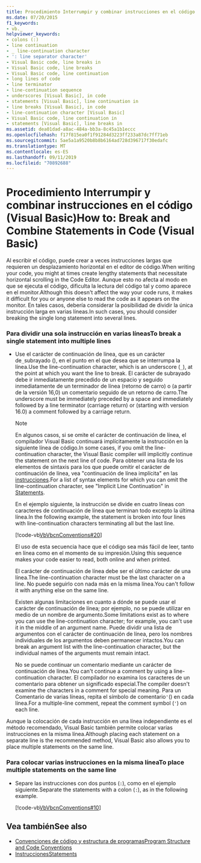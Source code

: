 ```yaml
---
title: Procedimiento Interrumpir y combinar instrucciones en el código (Visual Basic)
ms.date: 07/20/2015
f1_keywords:
- vb._
helpviewer_keywords:
- colons (:)
- line continuation
- _ line-continuation character
- ': line separator character'
- Visual Basic code, line breaks in
- Visual Basic code, line breaks
- Visual Basic code, line continuation
- long lines of code
- line terminator
- line-continuation sequence
- underscores [Visual Basic], in code
- statements [Visual Basic], line continuation in
- line breaks [Visual Basic], in code
- line-continuation character [Visual Basic]
- Visual Basic code, line continuation in
- statements [Visual Basic], line breaks in
ms.assetid: dea01dad-a8ac-484a-bb3a-8c45a1b1eccc
ms.openlocfilehash: f17f815ea0f1f91284d3223ff233a87dc7ff71eb
ms.sourcegitcommit: 5ae5a1a9520b8b8b6164ad728d396717f30edafc
ms.translationtype: MT
ms.contentlocale: es-ES
ms.lasthandoff: 09/11/2019
ms.locfileid: "70892688"
---
```

# <a name="how-to-break-and-combine-statements-in-code-visual-basic"></a><span data-ttu-id="b4fef-102">Procedimiento Interrumpir y combinar instrucciones en el código (Visual Basic)</span><span class="sxs-lookup"><span data-stu-id="b4fef-102">How to: Break and Combine Statements in Code (Visual Basic)</span></span>
<span data-ttu-id="b4fef-103">Al escribir el código, puede crear a veces instrucciones largas que requieren un desplazamiento horizontal en el editor de código.</span><span class="sxs-lookup"><span data-stu-id="b4fef-103">When writing your code, you might at times create lengthy statements that necessitate horizontal scrolling in the Code Editor.</span></span> <span data-ttu-id="b4fef-104">Aunque esto no afecta al modo en que se ejecuta el código, dificulta la lectura del código tal y como aparece en el monitor.</span><span class="sxs-lookup"><span data-stu-id="b4fef-104">Although this doesn't affect the way your code runs, it makes it difficult for you or anyone else to read the code as it appears on the monitor.</span></span> <span data-ttu-id="b4fef-105">En tales casos, debería considerar la posibilidad de dividir la única instrucción larga en varias líneas.</span><span class="sxs-lookup"><span data-stu-id="b4fef-105">In such cases, you should consider breaking the single long statement into several lines.</span></span>  
  
### <a name="to-break-a-single-statement-into-multiple-lines"></a><span data-ttu-id="b4fef-106">Para dividir una sola instrucción en varias líneas</span><span class="sxs-lookup"><span data-stu-id="b4fef-106">To break a single statement into multiple lines</span></span>  
  
-   <span data-ttu-id="b4fef-107">Use el carácter de continuación de línea, que es un carácter de`_`subrayado (), en el punto en el que desea que se interrumpa la línea.</span><span class="sxs-lookup"><span data-stu-id="b4fef-107">Use the line-continuation character, which is an underscore (`_`), at the point at which you want the line to break.</span></span> <span data-ttu-id="b4fef-108">El carácter de subrayado debe ir inmediatamente precedido de un espacio y seguido inmediatamente de un terminador de línea (retorno de carro) o (a partir de la versión 16,0) un comentario seguido de un retorno de carro.</span><span class="sxs-lookup"><span data-stu-id="b4fef-108">The underscore must be immediately preceded by a space and immediately followed by a line terminator (carriage return) or (starting with version 16.0) a comment followed by a carriage return.</span></span> 
  
    > [!NOTE]
    > <span data-ttu-id="b4fef-109">En algunos casos, si se omite el carácter de continuación de línea, el compilador Visual Basic continuará implícitamente la instrucción en la siguiente línea de código.</span><span class="sxs-lookup"><span data-stu-id="b4fef-109">In some cases, if you omit the line-continuation character, the Visual Basic compiler will implicitly continue the statement on the next line of code.</span></span> <span data-ttu-id="b4fef-110">Para obtener una lista de los elementos de sintaxis para los que puede omitir el carácter de continuación de línea, vea "continuación de línea implícita" en las [instrucciones](../../../visual-basic/programming-guide/language-features/statements.md).</span><span class="sxs-lookup"><span data-stu-id="b4fef-110">For a list of syntax elements for which you can omit the line-continuation character, see "Implicit Line Continuation" in [Statements](../../../visual-basic/programming-guide/language-features/statements.md).</span></span>  
  
     <span data-ttu-id="b4fef-111">En el ejemplo siguiente, la instrucción se divide en cuatro líneas con caracteres de continuación de línea que terminan todo excepto la última línea.</span><span class="sxs-lookup"><span data-stu-id="b4fef-111">In the following example, the statement is broken into four lines with line-continuation characters terminating all but the last line.</span></span>  
  
     [!code-vb[VbVbcnConventions#20](~/samples/snippets/visualbasic/VS_Snippets_VBCSharp/VbVbcnConventions/VB/Class1.vb#20)]  
  
     <span data-ttu-id="b4fef-112">El uso de esta secuencia hace que el código sea más fácil de leer, tanto en línea como en el momento de su impresión.</span><span class="sxs-lookup"><span data-stu-id="b4fef-112">Using this sequence makes your code easier to read, both online and when printed.</span></span>  
  
     <span data-ttu-id="b4fef-113">El carácter de continuación de línea debe ser el último carácter de una línea.</span><span class="sxs-lookup"><span data-stu-id="b4fef-113">The line-continuation character must be the last character on a line.</span></span> <span data-ttu-id="b4fef-114">No puede seguirlo con nada más en la misma línea.</span><span class="sxs-lookup"><span data-stu-id="b4fef-114">You can't follow it with anything else on the same line.</span></span>  
  
     <span data-ttu-id="b4fef-115">Existen algunas limitaciones en cuanto a dónde se puede usar el carácter de continuación de línea; por ejemplo, no se puede utilizar en medio de un nombre de argumento.</span><span class="sxs-lookup"><span data-stu-id="b4fef-115">Some limitations exist as to where you can use the line-continuation character; for example, you can't use it in the middle of an argument name.</span></span> <span data-ttu-id="b4fef-116">Puede dividir una lista de argumentos con el carácter de continuación de línea, pero los nombres individuales de los argumentos deben permanecer intactos.</span><span class="sxs-lookup"><span data-stu-id="b4fef-116">You can break an argument list with the line-continuation character, but the individual names of the arguments must remain intact.</span></span>  
  
     <span data-ttu-id="b4fef-117">No se puede continuar un comentario mediante un carácter de continuación de línea.</span><span class="sxs-lookup"><span data-stu-id="b4fef-117">You can't continue a comment by using a line-continuation character.</span></span> <span data-ttu-id="b4fef-118">El compilador no examina los caracteres de un comentario para obtener un significado especial.</span><span class="sxs-lookup"><span data-stu-id="b4fef-118">The compiler doesn't examine the characters in a comment for special meaning.</span></span> <span data-ttu-id="b4fef-119">Para un Comentario de varias líneas, repita el símbolo de comentario`'`() en cada línea.</span><span class="sxs-lookup"><span data-stu-id="b4fef-119">For a multiple-line comment, repeat the comment symbol (`'`) on each line.</span></span>  
  
 <span data-ttu-id="b4fef-120">Aunque la colocación de cada instrucción en una línea independiente es el método recomendado, Visual Basic también permite colocar varias instrucciones en la misma línea.</span><span class="sxs-lookup"><span data-stu-id="b4fef-120">Although placing each statement on a separate line is the recommended method, Visual Basic also allows you to place multiple statements on the same line.</span></span>  
  
### <a name="to-place-multiple-statements-on-the-same-line"></a><span data-ttu-id="b4fef-121">Para colocar varias instrucciones en la misma línea</span><span class="sxs-lookup"><span data-stu-id="b4fef-121">To place multiple statements on the same line</span></span>  
  
- <span data-ttu-id="b4fef-122">Separe las instrucciones con dos puntos (`:`), como en el ejemplo siguiente.</span><span class="sxs-lookup"><span data-stu-id="b4fef-122">Separate the statements with a colon (`:`), as in the following example.</span></span>  
  
     [!code-vb[VbVbcnConventions#10](~/samples/snippets/visualbasic/VS_Snippets_VBCSharp/VbVbcnConventions/VB/Class1.vb#10)]  
  
## <a name="see-also"></a><span data-ttu-id="b4fef-123">Vea también</span><span class="sxs-lookup"><span data-stu-id="b4fef-123">See also</span></span>

- [<span data-ttu-id="b4fef-124">Convenciones de código y estructura de programas</span><span class="sxs-lookup"><span data-stu-id="b4fef-124">Program Structure and Code Conventions</span></span>](../../../visual-basic/programming-guide/program-structure/program-structure-and-code-conventions.md)
- [<span data-ttu-id="b4fef-125">Instrucciones</span><span class="sxs-lookup"><span data-stu-id="b4fef-125">Statements</span></span>](../../../visual-basic/programming-guide/language-features/statements.md)
